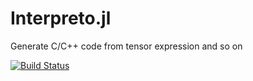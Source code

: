 # Interpreto.jl

Generate C/C++ code from tensor expression and so on

[![Build Status](https://github.com/lwJi/Interpreto.jl/actions/workflows/CI.yml/badge.svg?branch=main)](https://github.com/lwJi/Interpreto.jl/actions/workflows/CI.yml?query=branch%3Amain)
